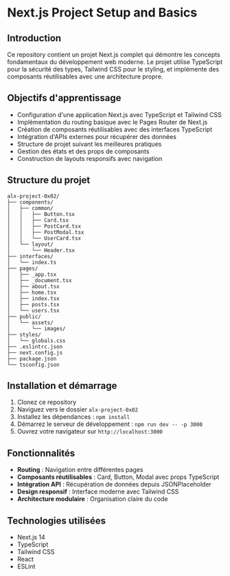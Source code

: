 # Next.js Project Setup and Basics

## Introduction

Ce repository contient un projet Next.js complet qui démontre les concepts fondamentaux du développement web moderne. Le projet utilise TypeScript pour la sécurité des types, Tailwind CSS pour le styling, et implémente des composants réutilisables avec une architecture propre.

## Objectifs d'apprentissage

- Configuration d'une application Next.js avec TypeScript et Tailwind CSS
- Implémentation du routing basique avec le Pages Router de Next.js
- Création de composants réutilisables avec des interfaces TypeScript
- Intégration d'APIs externes pour récupérer des données
- Structure de projet suivant les meilleures pratiques
- Gestion des états et des props de composants
- Construction de layouts responsifs avec navigation

## Structure du projet

```
alx-project-0x02/
├── components/
│   ├── common/
│   │   ├── Button.tsx
│   │   ├── Card.tsx
│   │   ├── PostCard.tsx
│   │   ├── PostModal.tsx
│   │   └── UserCard.tsx
│   └── layout/
│       └── Header.tsx
├── interfaces/
│   └── index.ts
├── pages/
│   ├── _app.tsx
│   ├── _document.tsx
│   ├── about.tsx
│   ├── home.tsx
│   ├── index.tsx
│   ├── posts.tsx
│   └── users.tsx
├── public/
│   └── assets/
│       └── images/
├── styles/
│   └── globals.css
├── .eslintrc.json
├── next.config.js
├── package.json
└── tsconfig.json
```

## Installation et démarrage

1. Clonez ce repository
2. Naviguez vers le dossier `alx-project-0x02`
3. Installez les dépendances : `npm install`
4. Démarrez le serveur de développement : `npm run dev -- -p 3000`
5. Ouvrez votre navigateur sur `http://localhost:3000`

## Fonctionnalités

- **Routing** : Navigation entre différentes pages
- **Composants réutilisables** : Card, Button, Modal avec props TypeScript
- **Intégration API** : Récupération de données depuis JSONPlaceholder
- **Design responsif** : Interface moderne avec Tailwind CSS
- **Architecture modulaire** : Organisation claire du code

## Technologies utilisées

- Next.js 14
- TypeScript
- Tailwind CSS
- React
- ESLint
